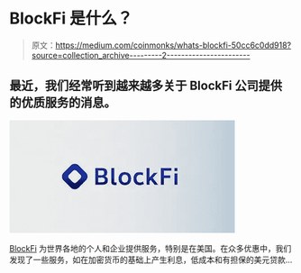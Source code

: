 # BlockFi 是什么？

> 原文：<https://medium.com/coinmonks/whats-blockfi-50cc6c0dd918?source=collection_archive---------2----------------------->

## 最近，我们经常听到越来越多关于 BlockFi 公司提供的优质服务的消息。

![](img/26ffd3acc6177cccc6e279ae27d8b711.png)

[BlockFi](https://blockfi.com/) 为世界各地的个人和企业提供服务，特别是在美国。在众多优惠中，我们发现了一些服务，如在加密货币的基础上产生利息，低成本和有担保的美元贷款…